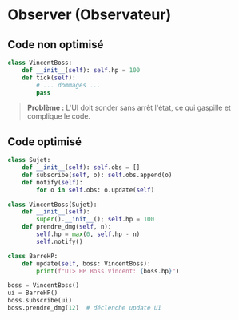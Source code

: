 # Observer (Observateur)

## Code non optimisé

```python
class VincentBoss:
    def __init__(self): self.hp = 100
    def tick(self):
        # ... dommages ...
        pass
```

> **Problème :** L'UI doit sonder sans arrêt l'état, ce qui gaspille et complique le code.

## Code optimisé

```python
class Sujet:
    def __init__(self): self.obs = []
    def subscribe(self, o): self.obs.append(o)
    def notify(self): 
        for o in self.obs: o.update(self)

class VincentBoss(Sujet):
    def __init__(self):
        super().__init__(); self.hp = 100
    def prendre_dmg(self, n):
        self.hp = max(0, self.hp - n)
        self.notify()

class BarreHP:
    def update(self, boss: VincentBoss):
        print(f"UI> HP Boss Vincent: {boss.hp}")

boss = VincentBoss()
ui = BarreHP()
boss.subscribe(ui)
boss.prendre_dmg(12)  # déclenche update UI
```
